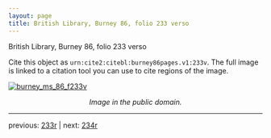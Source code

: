 ```yaml
---
layout: page
title: British Library, Burney 86, folio 233 verso
---
```


British Library, Burney 86, folio 233 verso

Cite this object as `urn:cite2:citebl:burney86pages.v1:233v`.  The full image is linked to a citation tool you can use to cite regions of the image.

[![burney_ms_86_f233v](http://www.homermultitext.org/iipsrv?IIIF=/project/homer/pyramidal/deepzoom/citebl/burney86imgs/v1/burney_ms_86_f233v.tif/full/800,/0/default.jpg)](http://www.homermultitext.org/ict2/?urn=urn:cite2:citebl:burney86imgs.v1:burney_ms_86_f233v) 

<p style="text-align: center; font-style: italic;">Image in the public domain.</p>

---

previous: [233r](../233r/) | next: [234r](../234r/)